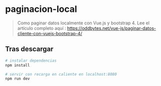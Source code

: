 # paginacion-local

> Como paginar datos localmente con Vue.js y bootstrap 4. Lee el artículo completo aquí : https://oddbytes.net/vue-js/paginar-datos-cliente-con-vuejs-bootstrap-4/

## Tras descargar

``` bash
# instalar dependencias
npm install

# servir con recarga en caliente en localhost:8080
npm run dev

```
